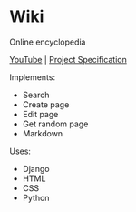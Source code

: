 # Wiki

Online encyclopedia

[YouTube](https://www.youtube.com/watch?v=1PAHIsfqCcs) |
[Project Specification](https://cs50.harvard.edu/web/2020/projects/1/wiki/)

Implements:
- Search
- Create page
- Edit page
- Get random page
- Markdown

Uses:
- Django
- HTML
- CSS
- Python
